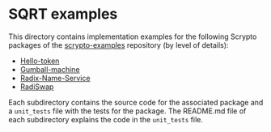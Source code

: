 # SQRT examples
This directory contains implementation examples for the following Scrypto packages of the [scrypto-examples](https://github.com/radixdlt/scrypto-examples)
repository (by level of details):
- [Hello-token](hello_token)
- [Gumball-machine](gumball_machine)
- [Radix-Name-Service](radix_name_service)
- [RadiSwap](radiswap)

Each subdirectory contains the source code for the associated package and a `unit_tests` file with the tests 
for the package. The README.md file of each subdirectory explains the code in the `unit_tests` file.
